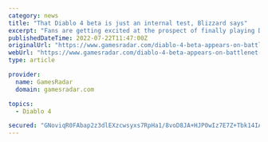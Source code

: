 ```yaml
---
category: news
title: "That Diablo 4 beta is just an internal test, Blizzard says"
excerpt: "Fans are getting excited at the prospect of finally playing Diablo 4 now that the beta has appeared on the Battle.net launcher. Last month's Xbox and Bethesda showcase revealed Diablo 4 is set to ..."
publishedDateTime: 2022-07-22T11:47:00Z
originalUrl: "https://www.gamesradar.com/diablo-4-beta-appears-on-battlenet-launcher-exciting-fans/"
webUrl: "https://www.gamesradar.com/diablo-4-beta-appears-on-battlenet-launcher-exciting-fans/"
type: article

provider:
  name: GamesRadar
  domain: gamesradar.com

topics:
  - Diablo 4

secured: "GNoviqR0FAbap2z3dlEXzcwsyxs7RpHa1/8voD8JA+HJP0wIz7E7Z+Tbk14IALxD9Thwi+adEHzXidDLr8UrMvN7ToYiu7Mj19cn6Lz3hS7oOoqfINri3K8rHvnGvuJt4AT4gP0evCsm6zD59JbGJkBPgGHpAyCGgqv2XdqC3iQOw8a6k8B1IGSpU8NHtRbWsK0Q0nsoAop2Jq5iBaaT4eTkVLHBW16q03OoK2DeO1xGuU6xVd2qUfo5nqnMw4zaD5n3U+QB9whlUTjiGfhp3UFE6RV5fzCdStfgaBQLBCscTKBrj56K3jRDNlZLeYJa64HN8C6EVbtyuiCR2qiPbCz4Q9UJHRFK6S3nHdbtE9I=;kItRRMaMrwh8lDqS8l3/IA=="
---
```



